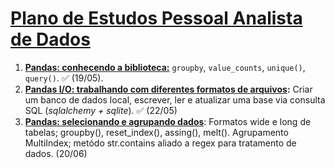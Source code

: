 # [Plano de Estudos Pessoal Analista de Dados](https://cursos.alura.com.br/meu-plano-de-estudos-victorjvc2020-1745366613926-p921219)



1. __[Pandas: conhecendo a biblioteca:](https://cursos.alura.com.br/course/pandas-conhecendo-biblioteca)__ `groupby`, `value_counts`, `unique()`, `query()`. ✅ (19/05).
2. __[Pandas I/O: trabalhando com diferentes formatos de arquivos](https://cursos.alura.com.br/course/pandas-io-trabalhando-diferentes-formatos-arquivos):__ Criar um banco de dados local, escrever, ler e atualizar uma base via consulta SQL (_sqlalchemy + sqlite_). ✅ (22/05)
3. __[ Pandas: selecionando e agrupando dados](https://cursos.alura.com.br/course/pandas-selecao-agrupamento-dados)__: Formatos wide e long de tabelas; groupby(), reset_index(), assing(), melt(). Agrupamento MultiIndex; metódo str.contains aliado a regex para tratamento de dados. (20/06)